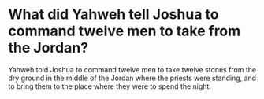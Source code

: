 # What did Yahweh tell Joshua to command twelve men to take from the Jordan?

Yahweh told Joshua to command twelve men to take twelve stones from the dry ground in the middle of the Jordan where the priests were standing, and to bring them to the place where they were to spend the night.
